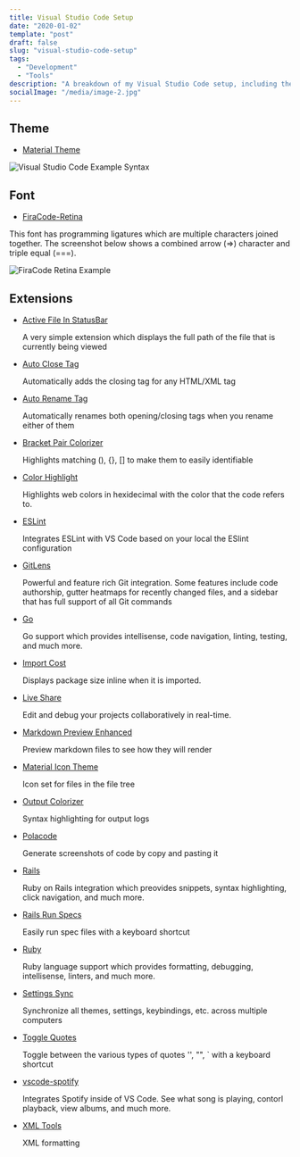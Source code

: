 ```yaml
---
title: Visual Studio Code Setup
date: "2020-01-02"
template: "post"
draft: false
slug: "visual-studio-code-setup"
tags:
  - "Development"
  - "Tools"
description: "A breakdown of my Visual Studio Code setup, including themes, fonts, and extensions."
socialImage: "/media/image-2.jpg"
---
```


## Theme

* [Material Theme](https://marketplace.visualstudio.com/items?itemName=Equinusocio.vsc-material-theme)

![Visual Studio Code Example Syntax](/media/vs-code-example-syntax.png)

## Font

* [FiraCode-Retina](https://github.com/tonsky/FiraCode)

This font has programming ligatures which are multiple characters joined together. The screenshot below shows a combined arrow (=>) character and triple equal (===).

![FiraCode Retina Example](/media/firacode-font-example.png)


## Extensions

* [Active File In StatusBar](https://marketplace.visualstudio.com/items?itemName=RoscoP.ActiveFileInStatusBar)
  
  A very simple extension which displays the full path of the file that is currently being viewed

* [Auto Close Tag](https://marketplace.visualstudio.com/items?itemName=formulahendry.auto-close-tag)
  
  Automatically adds the closing tag for any HTML/XML tag

* [Auto Rename Tag](https://marketplace.visualstudio.com/items?itemName=formulahendry.auto-rename-tag)
  
  Automatically renames both opening/closing tags when you rename either of them

* [Bracket Pair Colorizer](https://marketplace.visualstudio.com/items?itemName=CoenraadS.bracket-pair-colorizer)
  
  Highlights matching (), {}, [] to make them to easily identifiable

* [Color Highlight](https://marketplace.visualstudio.com/items?itemName=naumovs.color-highlight)
  
  Highlights web colors in hexidecimal with the color that the code refers to.

* [ESLint](https://marketplace.visualstudio.com/items?itemName=dbaeumer.vscode-eslint)
  
  Integrates ESLint with VS Code based on your local the ESlint configuration

* [GitLens](https://marketplace.visualstudio.com/items?itemName=eamodio.gitlens)
  
  Powerful and feature rich Git integration. Some features include code authorship, gutter heatmaps for recently changed files, and a sidebar that has full support of all Git commands

* [Go](https://marketplace.visualstudio.com/items?itemName=ms-vscode.Go)
  
  Go support which provides intellisense, code navigation, linting, testing, and much more.

* [Import Cost](https://marketplace.visualstudio.com/items?itemName=wix.vscode-import-cost)
  
  Displays package size inline when it is imported.

* [Live Share](https://marketplace.visualstudio.com/items?itemName=MS-vsliveshare.vsliveshare)
  
  Edit and debug your projects collaboratively in real-time.

* [Markdown Preview Enhanced](https://marketplace.visualstudio.com/items?itemName=shd101wyy.markdown-preview-enhanced)
  
  Preview markdown files to see how they will render

* [Material Icon Theme](https://marketplace.visualstudio.com/items?itemName=PKief.material-icon-theme)
  
  Icon set for files in the file tree

* [Output Colorizer](https://marketplace.visualstudio.com/items?itemName=IBM.output-colorizer)
  
  Syntax highlighting for output logs

* [Polacode](https://marketplace.visualstudio.com/items?itemName=pnp.polacode)
  
  Generate screenshots of code by copy and pasting it

* [Rails](https://marketplace.visualstudio.com/items?itemName=bung87.rails)
  
  Ruby on Rails integration which preovides snippets, syntax highlighting, click navigation, and much more.

* [Rails Run Specs](https://marketplace.visualstudio.com/items?itemName=noku.rails-run-spec-vscode)
  
  Easily run spec files with a keyboard shortcut

* [Ruby](https://marketplace.visualstudio.com/items?itemName=rebornix.Ruby)
  
  Ruby language support which provides formatting, debugging, intellisense, linters, and much more.

* [Settings Sync](https://marketplace.visualstudio.com/items?itemName=Shan.code-settings-sync)
  
  Synchronize all themes, settings, keybindings, etc. across multiple computers

* [Toggle Quotes](https://marketplace.visualstudio.com/items?itemName=BriteSnow.vscode-toggle-quotes)
  
  Toggle between the various types of quotes '', "", ` with a keyboard shortcut

* [vscode-spotify](https://marketplace.visualstudio.com/items?itemName=shyykoserhiy.vscode-spotify)
  
  Integrates Spotify inside of VS Code. See what song is playing, contorl playback, view albums, and much more.

* [XML Tools](https://marketplace.visualstudio.com/items?itemName=DotJoshJohnson.xml)
  
  XML formatting


